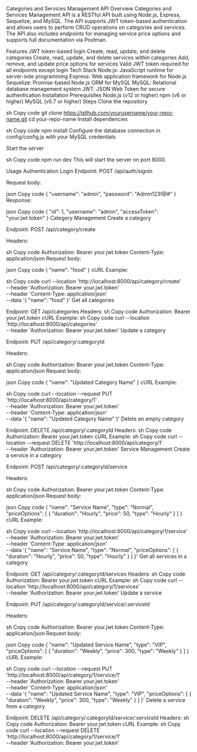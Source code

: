 Categories and Services Management API
Overview
Categories and Services Management API is a RESTful API built using Node.js, Express, Sequelize, and MySQL. The API supports JWT token-based authentication and allows users to perform CRUD operations on categories and services. The API also includes endpoints for managing service price options and supports full documentation via Postman.

Features
JWT token-based login
Create, read, update, and delete categories
Create, read, update, and delete services within categories
Add, remove, and update price options for services
Valid JWT token required for all endpoints except login
Tech Stack
Node.js: JavaScript runtime for server-side programming
Express: Web application framework for Node.js
Sequelize: Promise-based Node.js ORM for MySQL
MySQL: Relational database management system
JWT: JSON Web Token for secure authentication
Installation
Prerequisites
Node.js (v12 or higher)
npm (v6 or higher)
MySQL (v5.7 or higher)
Steps
Clone the repository

sh
Copy code
git clone https://github.com/yourusername/your-repo-name.git
cd your-repo-name
Install dependencies

sh
Copy code
npm install
Configure the database connection in config/config.js with your MySQL credentials.

Start the server

sh
Copy code
npm run dev
This will start the server on port 8000.

Usage
Authentication
Login
Endpoint: POST /api/auth/signin

Request body:

json
Copy code
{
  "username": "admin",
  "password": "Admin123!@#"
}
Response:

json
Copy code
{
  "id": 1,
  "username": "admin",
  "accessToken": "your.jwt.token"
}
Category Management
Create a category

Endpoint: POST /api/category/create

Headers:

sh
Copy code
Authorization: Bearer your.jwt.token
Content-Type: application/json
Request body:

json
Copy code
{
  "name": "food"
}
cURL Example:

sh
Copy code
curl --location 'http://localhost:8000/api/category/create' \
--header 'Authorization: Bearer your.jwt.token' \
--header 'Content-Type: application/json' \
--data '{
    "name": "food"
}'
Get all categories

Endpoint: GET /api/categories
Headers:
sh
Copy code
Authorization: Bearer your.jwt.token
cURL Example:
sh
Copy code
curl --location 'http://localhost:8000/api/categories' \
--header 'Authorization: Bearer your.jwt.token'
Update a category

Endpoint: PUT /api/category/:categoryId

Headers:

sh
Copy code
Authorization: Bearer your.jwt.token
Content-Type: application/json
Request body:

json
Copy code
{
  "name": "Updated Category Name"
}
cURL Example:

sh
Copy code
curl --location --request PUT 'http://localhost:8000/api/category/1' \
--header 'Authorization: Bearer your.jwt.token' \
--header 'Content-Type: application/json' \
--data '{
    "name": "Updated Category Name"
}'
Delete an empty category

Endpoint: DELETE /api/category/:categoryId
Headers:
sh
Copy code
Authorization: Bearer your.jwt.token
cURL Example:
sh
Copy code
curl --location --request DELETE 'http://localhost:8000/api/category/1' \
--header 'Authorization: Bearer your.jwt.token'
Service Management
Create a service in a category

Endpoint: POST /api/category/:categoryId/service

Headers:

sh
Copy code
Authorization: Bearer your.jwt.token
Content-Type: application/json
Request body:

json
Copy code
{
  "name": "Service Name",
  "type": "Normal",
  "priceOptions": [
    {
      "duration": "Hourly",
      "price": 50,
      "type": "Hourly"
    }
  ]
}
cURL Example:

sh
Copy code
curl --location 'http://localhost:8000/api/category/1/service' \
--header 'Authorization: Bearer your.jwt.token' \
--header 'Content-Type: application/json' \
--data '{
    "name": "Service Name",
    "type": "Normal",
    "priceOptions": [
        {
            "duration": "Hourly",
            "price": 50,
            "type": "Hourly"
        }
    ]
}'
Get all services in a category

Endpoint: GET /api/category/:categoryId/services
Headers:
sh
Copy code
Authorization: Bearer your.jwt.token
cURL Example:
sh
Copy code
curl --location 'http://localhost:8000/api/category/1/services' \
--header 'Authorization: Bearer your.jwt.token'
Update a service

Endpoint: PUT /api/category/:categoryId/service/:serviceId

Headers:

sh
Copy code
Authorization: Bearer your.jwt.token
Content-Type: application/json
Request body:

json
Copy code
{
  "name": "Updated Service Name",
  "type": "VIP",
  "priceOptions": [
    {
      "duration": "Weekly",
      "price": 300,
      "type": "Weekly"
    }
  ]
}
cURL Example:

sh
Copy code
curl --location --request PUT 'http://localhost:8000/api/category/1/service/1' \
--header 'Authorization: Bearer your.jwt.token' \
--header 'Content-Type: application/json' \
--data '{
    "name": "Updated Service Name",
    "type": "VIP",
    "priceOptions": [
        {
            "duration": "Weekly",
            "price": 300,
            "type": "Weekly"
        }
    ]
}'
Delete a service from a category

Endpoint: DELETE /api/category/:categoryId/service/:serviceId
Headers:
sh
Copy code
Authorization: Bearer your.jwt.token
cURL Example:
sh
Copy code
curl --location --request DELETE 'http://localhost:8000/api/category/1/service/1' \
--header 'Authorization: Bearer your.jwt.token'
